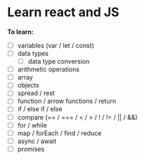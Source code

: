 # Learn react and JS

**To learn:**

- [ ] variables (var / let / const)
- [ ] data types
  - [ ] data type conversion
- [ ] arithmetic operations
- [ ] array
- [ ] objects
- [ ] spread / rest
- [ ] function / arrow functions / return
- [ ] if / else if / else
- [ ] compare (== / === / < / > / ! / != / || / &&)
- [ ] for / while
- [ ] map / forEach / find / reduce
- [ ] async / await
- [ ] promises
